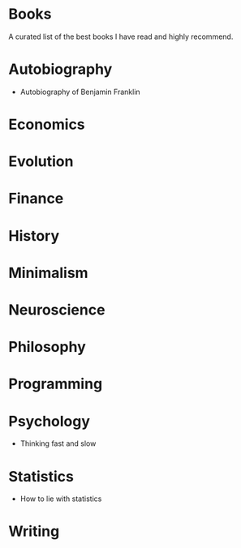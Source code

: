 # Books
A curated list of the best books I have read and highly recommend.

# Autobiography

* Autobiography of Benjamin Franklin

# Economics

# Evolution

# Finance

# History

# Minimalism

# Neuroscience

# Philosophy

# Programming

# Psychology
* Thinking fast and slow

# Statistics
* How to lie with statistics

# Writing

